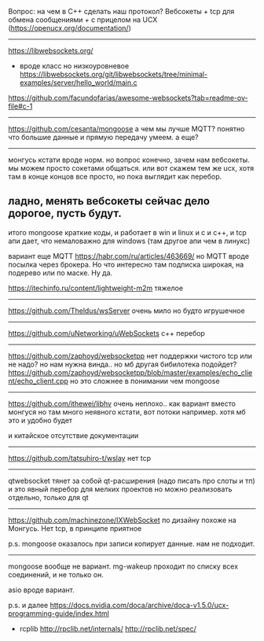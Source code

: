 Вопрос: на чем в С++ сделать наш протокол?
Вебсокеты + tcp для обмена сообщениями + с прицелом на UCX (https://openucx.org/documentation/)

----

https://libwebsockets.org/
- вроде класс но низкоуровневое
https://libwebsockets.org/git/libwebsockets/tree/minimal-examples/server/hello_world/main.c

https://github.com/facundofarias/awesome-websockets?tab=readme-ov-file#c-1

---
https://github.com/cesanta/mongoose
 а чем мы лучше MQTT? понятно что большие данные и прямую передачу умеем. а еще?
 
----
монгусь кстати вроде норм. но вопрос конечно, зачем нам вебсокеты. мы можем просто сокетами общаться.
или вот скажем тем же ucx, хотя там в конце концов все просто, но пока выглядит как перебор.

ладно, менять вебсокеты сейчас дело дорогое, пусть будут.
-----
итого mongoose краткие коды, и работает в win и linux и c и с++, и tcp апи дает,
 что немаловажно для windows (там другое апи чем в линукс)

вариант еще MQTT https://habr.com/ru/articles/463669/ 
но MQTT вроде посылка через брокера. Но что интересно там подписка широкая, на подерево или по маске.
Ну да.

https://itechinfo.ru/content/lightweight-m2m
тяжелое

----
https://github.com/Theldus/wsServer
очень мило но будто игрушечное

----
https://github.com/uNetworking/uWebSockets
с++ перебор

----
https://github.com/zaphoyd/websocketpp
нет поддержки чистого tcp
или не надо? но нам нужна винда.. но мб другая бибилотека подойдет?
https://github.com/zaphoyd/websocketpp/blob/master/examples/echo_client/echo_client.cpp
но это сложнее в понимании чем mongoose

------
https://github.com/ithewei/libhv
очень неплохо.. как вариант вместо монгуся
но там много неявного кстати, вот потоки например. хотя мб это и удобно будет

и китайское отсутствие документации

-----
https://github.com/tatsuhiro-t/wslay
нет tcp

----
qtwebsocket
тянет за собой qt-расширения (надо писать про слоты и тп) и это явный перебор для мелких проектов
но можно реализовать отдельно, только для qt

----
https://github.com/machinezone/IXWebSocket
по дизайну похоже на Монгусь. Нет tcp, в принципе приятное

p.s. mongoose оказалось при записи копирует данные. нам не подходит.

-----
mongoose вообще не вариант. mg-wakeup проходит по списку всех соединений, и не только он.

asio вроде вариант.

p.s. и далее https://docs.nvidia.com/doca/archive/doca-v1.5.0/ucx-programming-guide/index.html

+ rcplib
http://rpclib.net/internals/
http://rpclib.net/spec/